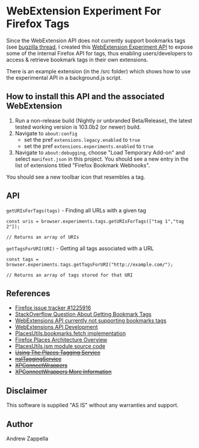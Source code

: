 
# WebExtension Experiment For Firefox Tags

Since the WebExtension API does not currently support bookmarks tags (see [bugzilla thread](https://bugzilla.mozilla.org/show_bug.cgi?id=1225916#c12), I created this [WebExtension Experiment API](https://firefox-source-docs.mozilla.org/toolkit/components/extensions/webextensions/index.html) to expose some of the internal Firefox API for tags, thus enabling users/developers to access & retrieve bookmark tags in their own extensions.

There is an example extension (in the /src folder) which shows how to use the experimental API in a background.js script.

## How to install this API and the associated WebExtension

1. Run a non-release build (Nightly or unbranded Beta/Release), the latest tested working version is 103.0b2
   (or newer) build.
2. Navigate to `about:config` 
   - set the pref `extensions.legacy.enabled` to
   `true`
   - set the pref `extensions.experiments.enabled` to `true`
3.  Navigate to `about:debugging`, choose
   "Load Temporary Add-on" and select `manifest.json`
   in this project.  You should see a new entry in the list of
   extensions titled "Firefox Bookmark Webhooks".

You should see a new toolbar icon that resembles a tag.

## API

`getURIsForTags(tags)` - Finding all URLs with a given tag

```
const uris = browser.experiments.tags.getURIsForTags(["tag 1","tag 2"]);

// Returns an array of URIs
```

`getTagsForURI(URI)` - Getting all tags associated with a URL

```
const tags = browser.experiments.tags.getTagsForURI("http://example.com/");

// Returns an array of tags stored for that URI
```

## References

- [Firefox issue tracker #1225916](https://bugzilla.mozilla.org/show_bug.cgi?id=1225916#c12)
- [StackOverflow Question About Getting Bookmark Tags](https://stackoverflow.com/questions/42294207/get-bookmark-tags)
- [WebExtensions API currently not supporting bookmarks tags](https://discourse.mozilla.org/t/webextensions-api-currently-not-supporting-bookmarks-tags/22677)
- [WebExtensions API Development](https://firefox-source-docs.mozilla.org/toolkit/components/extensions/webextensions/index.html)
- [PlacesUtils.bookmarks.fetch implementation](https://searchfox.org/mozilla-central/source/toolkit/components/places/Bookmarks.jsm#1507)
- [Firefox Places Architecture Overview](https://firefox-source-docs.mozilla.org/browser/places/architecture-overview.html)
- [PlacesUtils.jsm module source code](https://searchfox.org/mozilla-central/source/toolkit/components/places/PlacesUtils.jsm)
- ~~[Using The Places Tagging Service](https://developer.mozilla.org/en-US/docs/Mozilla/Tech/Places/Using_the_Places_tagging_service)~~
- ~~[nsITaggingService](https://developer.mozilla.org/en-US/docs/Mozilla/Tech/XPCOM/Reference/Interface/nsITaggingService)~~
- ~~[XPConnectWrappers](https://developer.mozilla.org/en-US/docs/Mozilla/Tech/XPCOM/Language_bindings/XPConnect/XPConnect_wrappers)~~
- ~~[XPConnectWrappers More Information](http://mdn.beonex.com/en/XPConnect_wrappers.html)~~

## Disclaimer

This software is supplied "AS IS" without any warranties and support.

## Author

Andrew Zappella
